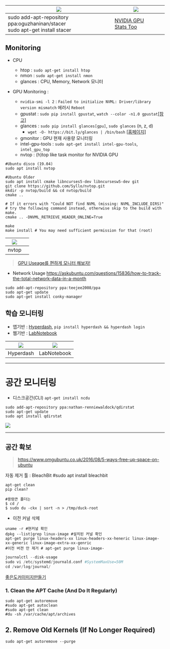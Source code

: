 

| ![](https://raw.githubusercontent.com/oguzhaninan/Stacer/native/screenshots/header.png) | ![](https://extensions.gnome.org/extension-data/screenshots/screenshot_1320_zgXAduX.png) |  |
| --- | --- | --- |
| sudo add-apt-repository ppa:oguzhaninan/stacer<br> sudo apt-get install stacer| [NVIDIA GPU Stats Too](https://extensions.gnome.org/extension/1320/nvidia-gpu-stats-tool/) |  |




## Monitoring

* CPU

  * htop : `sudo apt-get install htop`
  * nmon : `sudo apt-get install nmon`
  * glances : CPU, Memory, Network 모니터

* GPU Monitoring :

  * `nvidia-smi -l 2` : `Failed to initialize NVML: Driver/library version mismatch` 에러시 `Reboot`
  * gpustat : `sudo pip install gpustat`, `watch --color -n1.0 gpustat`[\[참고\]](https://github.com/wookayin/gpustat)
  * glances : `sudo pip install glances[gpu]`, `sudo glances` \(n, z, d\)
    * `wget -O- https://bit.ly/glances | /bin/bash` [\[홈페이지\]](https://pypi.python.org/pypi/Glances)
  * gmonitor : GPU 현재 사용량 모니터링
  * intel-gpu-tools : `sudo apt-get install intel-gpu-tools`, `intel_gpu_top`
  * nvtop : (h)top like task monitor for NVIDIA GPU


```pythn 
#Ubuntu disco (19.04)
sudo apt install nvtop 

#Ubuntu Older
sudo apt install cmake libncurses5-dev libncursesw5-dev git
git clone https://github.com/Syllo/nvtop.git
mkdir -p nvtop/build && cd nvtop/build
cmake ..

# If it errors with "Could NOT find NVML (missing: NVML_INCLUDE_DIRS)"
# try the following command instead, otherwise skip to the build with make.
cmake .. -DNVML_RETRIEVE_HEADER_ONLINE=True

make
make install # You may need sufficient permission for that (root)
```

|![](https://1.bp.blogspot.com/-kUlBy_kIszQ/XROIGBi-0HI/AAAAAAAAC-4/d1wfWb2Y7546ICSJedmrT8DLygUZ6fyFwCLcBGAs/s640/nvtop-screenshot.png)||
|-|-|
|nvtop||


> [GPU Useage를 편하게 모니터 해보자!](https://eungbean.github.io/2018/08/29/gpu-monitor-with-byobu/?fbclid=IwAR3Rv0iPd1PJjEogujyxWBWjJyLknu_QLxexY_OfIyrOTaLsAADEzFagpRE)


* Network Usage 
https://askubuntu.com/questions/15836/how-to-track-the-total-network-data-in-a-month

```
sudo add-apt-repository ppa:teejee2008/ppa
sudo apt-get update
sudo apt-get install conky-manager
```

## 학습 모니터링

* 앱기반 : [Hyperdash](https://hyperdash.io/), `pip install hyperdash && hyperdash login`
* 웹기반 : [LabNotebook](https://github.com/henripal/labnotebook)

| ![](http://i.imgur.com/QCEGtYx.png) | ![](https://github.com/henripal/labnotebook/raw/master/nbs/img/labnotebook.gif) |
| --- | --- |
| Hyperdash | LabNotebook |


---

# 공간 모니터링 




- 디스크공간(CLI) `apt-get install ncdu`



```
sudo add-apt-repository ppa:nathan-renniewaldock/qdirstat
sudo apt-get update
sudo apt install qdirstat
```

![](https://static.makeuseof.com/wp-content/uploads/2017/08/muo-linux-diskusagetools-qdirstat.png)


--- 


## 공간 확보 

> https://www.omgubuntu.co.uk/2016/08/5-ways-free-up-space-on-ubuntu

자동 제거 툴 : BleachBit #sudo apt install bleachbit

```
apt-get clean
pip clean?

#용량큰 폴더는 
$ cd /
$ sudo du -ckx | sort -n > /tmp/duck-root
```

- 이전 커널 삭제 
```
uname -r #현커널 확인
dpkg --list|grep linux-image #설치된 커널 확인 
apt-get purge linux-headers-xx linux-headers-xx-heneric linux-image-xx-generic linux-image-extra-xx-genric 
#이전 버젼 만 제거 # apt-get purge linux-image-
```

```python 
journalctl --disk-usage
sudo vi /etc/systemd/journald.conf #SystemMaxUse=50M
cd /var/log/journal/
```

[좋은도커이미지만들기](https://dayone.me/1740z5r)

### 1. Clean the APT Cache (And Do It Regularly)

```
sudo apt-get autoremove
#sudo apt-get autoclean
#sudo apt-get clean
#du -sh /var/cache/apt/archives
```

## 2. Remove Old Kernels (If No Longer Required)
```
sudo apt-get autoremove --purge
```








